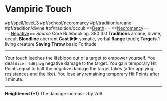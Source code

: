 # Vampiric Touch
#pf/spell/level_3  #pf/school/necromancy #pf/tradition/arcane #pf/tradition/divine #pf/tradition/occult
==[Death](../../../Traits/Death.md)== ==[Necromancy](../../../Traits/Necromancy.md)== ==[Negative](../../../Traits/Negative.md)==
*Source* Core Rulebook pg. 380 3.0
**Traditions** arcane, divine, occult
**Bloodline** aberrant
**Cast** ►► somatic, verbal
**Range** touch; **Targets** 1 living creature
**Saving Throw** basic Fortitude

---
Your touch leeches the lifeblood out of a target to empower yourself. You deal `dice: 6d6|avg` negative damage to the target. You gain temporary Hit Points equal to half the negative damage the target takes (after applying resistances and the like). You lose any remaining temporary Hit Points after 1 minute.

<hr>

**Heightened (+1)** The damage increases by 2d6.